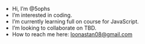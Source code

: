 - Hi, I’m @5ophs 
- I’m interested in coding.
- I’m currently learning full on course for JavaScript.
- I’m looking to collaborate on TBD.
- How to reach me here: loonastan08@gmail.com

<!---
eunbiana/eunbiana is a ✨ special ✨ repository because its `README.md` (this file) appears on your GitHub profile.
You can click the Preview link to take a look at your changes.
--->
